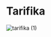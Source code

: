 # Tarifika
![tarifika (1)](https://user-images.githubusercontent.com/65249820/223020350-15c8a556-be3f-4ffd-b588-2d4e444e7721.gif)
